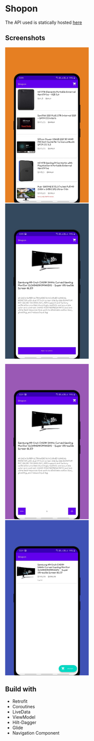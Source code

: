 # Shopon

The API used is statically hosted [here](http://abhishekkumar.me/Shopon_Dummy_data/api/items.json)

## Screenshots
<img src="https://github.com/imabhishekkumar/Shopon/blob/master/screenshots/01.jpeg?raw=true" height="500"
width="270">
<img src="https://github.com/imabhishekkumar/Shopon/blob/master/screenshots/02.jpeg?raw=true" height="500"
width="270">


<img src="https://github.com/imabhishekkumar/Shopon/blob/master/screenshots/03.jpeg?raw=true" height="500"
width="270">
<img src="https://github.com/imabhishekkumar/Shopon/blob/master/screenshots/04.jpeg?raw=true" height="500"
width="270">

## Build with
- Retrofit
- Coroutines
- LiveData
- ViewModel
- Hilt-Dagger
- Glide
- Navigation Component
